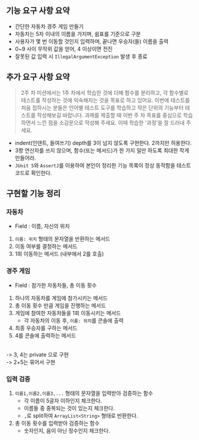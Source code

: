 ## 기능 요구 사항 요약
- 간단한 자동차 경주 게임 만들기
- 자동차는 5자 이내의 이름을 가지며, 쉼표를 기준으로 구분
- 사용자가 몇 번 이동할 것인지 입력하며, 끝나면 우승자(들) 이름을 출력
- 0~9 사이 무작위 값을 얻어, 4 이상이면 전진
- 잘못된 값 입력 시 `IllegalArgumentException` 발생 후 종료

## 추가 요구 사항 요약
> 2주 차 미션에서는 1주 차에서 학습한 것에 더해 함수를 분리하고, 각 함수별로 테스트를 작성하는 것에 익숙해지는 것을 목표로 하고 있어요.
> 이번에 테스트를 처음 접하시는 분들은 언어별 테스트 도구를 학습하고 작은 단위의 기능부터 테스트를 작성해보길 바랍니다.
> 과제를 제출할 때 이번 주 차 목표를 중심으로 학습하면서 느낀 점을 소감문으로 작성해 주세요. 이때 학습한 '과정’을 잘 드러내 주세요.
- indent(인덴트, 들여쓰기) depth를 3이 넘지 않도록 구현한다. 2까지만 허용한다.
- 3항 연산자를 쓰지 않으며, 함수(또는 메서드)가 한 가지 일만 하도록 최대한 작게 만들어라.
- `JUnit 5`와 `AssertJ`를 이용하여 본인이 정리한 기능 목록이 정상 동작함을 테스트 코드로 확인한다.

## 구현할 기능 정리

### 자동차
- Field : 이름, 자신의 위치
1. `이름: 위치` 형태의 문자열을 반환하는 메서드
2. 이동 여부를 결정하는 메서드
3. 1회 이동하는 메서드 (내부에서 2를 호출)

### 경주 게임
- Field : 참가한 자동차들, 총 이동 횟수
1. 하나의 자동차를 게임에 참가시키는 메서드
2. 총 이동 횟수 만큼 게임을 진행하는 메서드
3. 게임에 참여한 자동차들을 1회 이동시키는 메서드
    - 각 자동차의 이동 후, `이름: 위치`를 콘솔에 출력
4. 최종 우승자를 구하는 메서드
5. 4를 콘솔에 출력하는 메서드
<br>
-> 3, 4는 private 으로 구현
<br>
-> 2+5는 묶어서 구현

### 입력 검증
1. `이름1,이름2,이름3,...` 형태의 문자열을 입력받아 검증하는 함수
    - 각 이름이 5글자 이하인지 체크한다.
    - 이름들 중 중복되는 것이 있는지 체크한다.
    - `,`로 split하여 `ArrayList<String>` 형태로 반환한다.
2. 총 이동 횟수를 입력받아 검증하는 함수
    - 숫자인지, 음이 아닌 정수인지 체크한다.